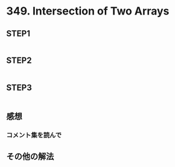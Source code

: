 # 349. Intersection of Two Arrays

## STEP1

```javascript
```

## STEP2

```javascript
```

## STEP3

```javascript
```

## 感想

### コメント集を読んで

## その他の解法

